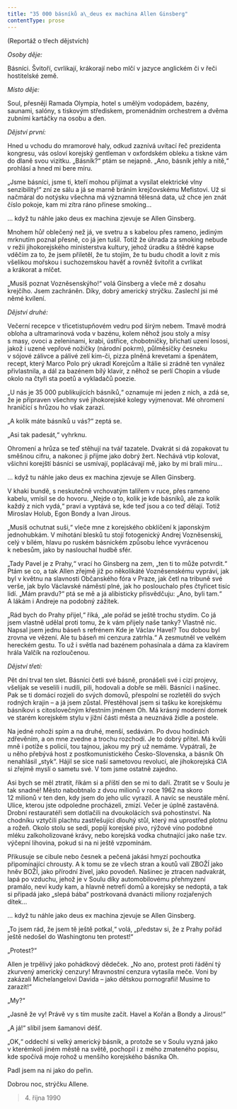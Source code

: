 ```yaml
---
title: "35 000 básníků a\_deus ex machina Allen Ginsberg"
contentType: prose
---
```


(Reportáž o třech dějstvích)

_Osoby děje:_

Básníci. Švitoří, cvrlikají, krákorají nebo mlčí v jazyce anglickém či v řeči hostitelské země.

_Místo děje:_

Soul, přesněji Ramada Olympia, hotel s umělým vodopádem, bazény, saunami, salóny, s tiskovým střediskem, promenádním orchestrem a dvěma zubními kartáčky na osobu a den.

_Dějství první:_

Hned u vchodu do mramorové haly, odkud zaznívá uvítací řeč prezidenta kongresu, vás osloví korejský gentleman v oxfordském obleku a tiskne vám do dlaně svou vizitku. „Básník?“ ptám se nejapně. „Ano, básník jehly a nitě,“ prohlásí a hned mi bere míru.

„Jsme básníci, jsme ti, kteří mohou přijímat a vysílat elektrické vlny senzibility!“ zní ze sálu a já se marně bráním krejčovskému Mefistovi. Už si načmáral do notýsku všechna má významná tělesná data, už chce jen znát číslo pokoje, kam mi zítra ráno přinese smoking…

… když tu náhle jako deus ex machina zjevuje se Allen Ginsberg.

Mnohem hůř oblečený než já, ve svetru a s kabelou přes rameno, jediným mrknutím poznal přesně, co já jen tušil. Totiž že úhrada za smoking nebude v režii jihokorejského ministerstva kultury, jehož úradku a štědré kapse vděčím za to, že jsem přiletěl, že tu stojím, že tu budu chodit a lovit z mís všelikou mořskou i suchozemskou havěť a rovněž švitořit a cvrlikat a krákorat a mlčet.

„Musíš poznat Vozněsenskýho!“ volá Ginsberg a vleče mě z dosahu krejčího. Jsem zachráněn. Díky, dobrý americký strýčku. Zaslechl jsi mé němé kvílení.

_Dějství druhé:_

Večerní recepce v třicetistupňovém vedru pod širým nebem. Tmavě modrá obloha a ultramarinová voda v bazénu, kolem něhož jsou stoly a mísy s masy, ovoci a zeleninami, krabi, ústřice, chobotničky, břichatí uzení lososi, jakož i uzené vepřové nožičky (národní pokrm), půlměsíčky česneku v sójové zálivce a pálivé zelí kim-či, pizza plněná krevetami a špenátem, recept, který Marco Polo prý ukradl Korejcům a Itálie si zrádně ten vynález přivlastnila, a dál za bazénem bílý klavír, z něhož se perlí Chopin a všude okolo na čtyři sta poetů a vykladačů poezie.

„U nás je 35 000 publikujících básníků,“ oznamuje mi jeden z nich, a zdá se, že je připraven všechny své jihokorejské kolegy vyjmenovat. Mé ohromení hraničící s hrůzou ho však zarazí.

„A kolik máte básníků u vás?“ zeptá se.

„Asi tak padesát,“ vyhrknu.

Ohromení a hrůza se teď stěhují na tvář tazatele. Dvakrát si dá zopakovat tu směšnou cifru, a nakonec ji přijme jako dobrý žert. Nechává vtip kolovat, všichni korejští básníci se usmívají, poplácávají mě, jako by mi brali míru…

… když tu náhle jako deus ex machina zjevuje se Allen Ginsberg.

V khaki bundě, s neskutečně vrchovatým talířem v ruce, přes rameno kabelu, vmísil se do hovoru. „Nejde o to, kolik je kde básníků, ale za kolik každý z nich vydá,“ praví a vyptává se, kde teď jsou a co teď dělají. Totiž Miroslav Holub, Egon Bondy a Ivan Jirous.

„Musíš ochutnat suši,“ vleče mne z korejského obklíčení k japonským jednohubkám. V mihotání blesků tu stojí fotogenický Andrej Vozněsenskij, celý v bílém, hlavu po ruském básnickém způsobu lehce vyvrácenou k nebesům, jako by naslouchal hudbě sfér.

„Tady Pavel je z Prahy,“ vrací ho Ginsberg na zem, „ten ti to může potvrdit.“ Ptám se co, a tak Allen zřejmě již po několikáté Vozněsenskému vypráví, jak byl v květnu na slavnosti Občanského fóra v Praze, jak četl na tribuně své verše, jak bylo Václavské náměstí plné, jak ho poslouchalo přes čtyřicet tisíc lidí. „Mám pravdu?“ ptá se mě a já alibisticky přisvědčuju: „Ano, byli tam.“ A lákám i Andreje na podobný zážitek.

„Rád bych do Prahy přijel,“ říká, „ale pořád se ještě trochu stydím. Co já jsem vlastně udělal proti tomu, že k vám přijely naše tanky? Vlastně nic. Napsal jsem jednu báseň s refrénem Kde je Václav Havel? Tou dobou byl zrovna ve vězení. Ale tu báseň mi cenzura zatrhla.“ A zesmutněl ve velkém hereckém gestu. To už i světla nad bazénem pohasínala a dáma za klavírem hrála Valčík na rozloučenou.

_Dějství třetí:_

Pět dní trval ten slet. Básníci četli své básně, pronášeli své i cizí projevy, všelijak se veselili i nudili, pili, hodovali a dobře se měli. Básníci i našinec. Pak se ti domácí rozjeli do svých domovů, přespolní se rozletěli do svých rodných krajin – a já jsem zůstal. Přestěhoval jsem si tašku ke korejskému básníkovi s citoslovečným křestním jménem Oh. Má krásný moderní domek ve starém korejském stylu v jižní části města a neuznává židle a postele.

Na jedné rohoži spím a na druhé, menší, sedávám. Po dvou hodinách zdřevěním, a on mne zvedne a trochu rozchodí. Je to dobrý přítel. Má kvůli mně i potíže s policií, tou tajnou, jakou my prý už nemáme. Vypátrali, že u něho přebývá host z postkomunistického Česko-Slovenska, a básník Oh nenahlásil „styk“. Hájil se sice naší sametovou revolucí, ale jihokorejská CIA si zřejmě myslí o sametu své. V tom jsme ostatně zajedno.

Asi bych se měl ztratit, říkám si a příští den se mi to daří. Ztratit se v Soulu je tak snadné! Město nabobtnalo z dvou milionů v roce 1962 na skoro 12 milionů v ten den, kdy jsem do jeho ulic vyrazil. A navíc se neustále mění. Ulice, kterou jste odpoledne procházeli, zmizí. Večer je úplně zastavěná. Drobní restauratéři sem dotlačili na dvoukolácích svá pohostinství. Na chodníku vztyčili plachtu zastřešující dlouhý stůl, který má uprostřed plotnu a rožeň. Okolo stolu se sedí, popíjí korejské pivo, rýžové víno podobné mléku zalkoholizované krávy, nebo korejská vodka chutnající jako naše tzv. vý­čepní lihovina, pokud si na ni ještě vzpomínám.

Přikusuje se cibule nebo česnek a pečená jakási hmyzí pochoutka připomínající chrousty. A k tomu se ze všech stran a koutů valí ZBOŽÍ jako hněv BOŽÍ, jako přírodní živel, jako povodeň. Našinec je ztracen nadvakrát, lapá po vzduchu, jehož je v Soulu díky automobilovému přehmyzení pramálo, neví kudy kam, a hlavně netrefí domů a korejsky se nedoptá, a tak si připadá jako „slepá bába“ postrkovaná dvanácti miliony rozjařených dítek…

… když tu náhle jako deus ex machina zjevuje se Allen Ginsberg.

„To jsem rád, že jsem tě ještě potkal,“ volá, „představ si, že z Prahy pořád ještě nedošel do Washingtonu ten protest!“

„Protest?“

Allen je trpělivý jako pohádkový dědeček. „No ano, protest proti řádění tý zkurvený americký cenzury! Mravnostní cenzura vytasila meče. Voni by zakázali Michelangelovi Davida – jako dětskou pornografii! Musíme to zarazit!“

„My?“

„Jasně že vy! Právě vy s tím musíte začít. Havel a Kořán a Bondy a Jirous!“

„A já!“ slíbil jsem šamanovi déšť.

„OK,“ oddechl si velký americký básník, a protože se v Soulu vyzná jako v kterémkoli jiném městě na světě, pochopil i z mého zmateného popisu, kde spočívá moje rohož u menšího korejského básníka Oh.

Padl jsem na ni jako do peřin.

Dobrou noc, strýčku Allene.

> 4. října 1990
